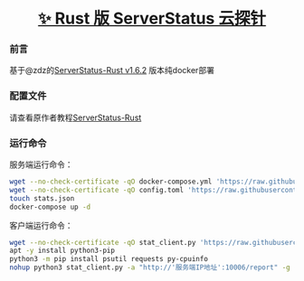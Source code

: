 <p align="center">
  <a href="https://github.com/zdz/ServerStatus-Rust">
    <h1 align="center">✨ Rust 版 ServerStatus 云探针</h1>
  </a>
</p>

### 前言

基于@zdz的[ServerStatus-Rust v1.6.2](https://github.com/zdz/ServerStatus-Rust/releases/tag/v1.6.2) 版本纯docker部署

### 配置文件

请查看原作者教程[ServerStatus-Rust](https://github.com/zdz/ServerStatus-Rust)

### 运行命令

服务端运行命令：

```bash
wget --no-check-certificate -qO docker-compose.yml 'https://raw.githubusercontent.com/fasuzo/ServerStatus-Rust/master/docker-compose.yml'
wget --no-check-certificate -qO config.toml 'https://raw.githubusercontent.com/fasuzo/ServerStatus-Rust/master/config.toml'
touch stats.json
docker-compose up -d
```

客户端运行命令：

```bash
wget --no-check-certificate -qO stat_client.py 'https://raw.githubusercontent.com/fasuzo/ServerStatus-Rust/master/client/stat_client.py'
apt -y install python3-pip
python3 -m pip install psutil requests py-cpuinfo
nohup python3 stat_client.py -a "http://'服务端IP地址':10006/report" -g g1 -p pp --alias VPS_1 1>/dev/null 2>/dev/null &
```
